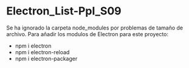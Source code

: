 # Electron_List-PpI_S09
Se ha ignorado la carpeta node_modules por problemas de tamaño de archivo.
Para añadir los modulos de Electron para este proyecto:
* npm i electron
* npm i electron-reload
* npm i electron-packager

